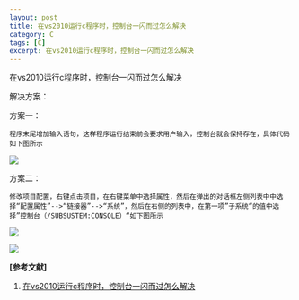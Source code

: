 ```yaml
---
layout: post
title: 在vs2010运行c程序时，控制台一闪而过怎么解决 
category: C
tags: [C]
excerpt: 在vs2010运行c程序时，控制台一闪而过怎么解决 
---
```


在vs2010运行c程序时，控制台一闪而过怎么解决


解决方案：

方案一：


	程序末尾增加输入语句，这样程序运行结束前会要求用户输入，控制台就会保持存在，具体代码如下图所示

![](http://www.nangongyibin.com/assets/images/C/1.png)

方案二：

	修改项目配置，右键点击项目，在右键菜单中选择属性，然后在弹出的对话框左侧列表中中选择“配置属性”-->“链接器”-->“系统”，然后在右侧的列表中，在第一项”子系统“的值中选择”控制台（/SUBSUSTEM:CONSOLE）“如下图所示



![](http://www.nangongyibin.com/assets/images/C/2.png)

![](http://www.nangongyibin.com/assets/images/C/3.png)


**[参考文献]**

1. [在vs2010运行c程序时，控制台一闪而过怎么解决](https://blog.csdn.net/scorpio_tester/article/details/41889531 "在vs2010运行c程序时，控制台一闪而过怎么解决")
